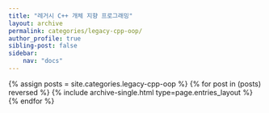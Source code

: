 ```yaml
---
title: "레거시 C++ 개체 지향 프로그래밍"
layout: archive
permalink: categories/legacy-cpp-oop/
author_profile: true
sibling-post: false
sidebar: 
    nav: "docs"
---
```


{% assign posts = site.categories.legacy-cpp-oop %}
{% for post in (posts) reversed %} {% include archive-single.html type=page.entries_layout %} {% endfor %}